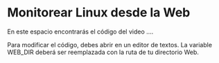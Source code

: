 # Monitorear Linux desde la Web
En este espacio encontrarás el código del video ....

Para modificar el código, debes abrir en un editor de textos.
La variable WEB_DIR deberá ser reemplazada con la ruta de tu directorio Web.


